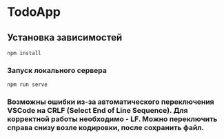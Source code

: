 # TodoApp

## Установка зависимостей
```
npm install
```

### Запуск локального сервера
```
npm run serve
```
### Возможны ошибки из-за автоматического переключения VSCode на CRLF (Select End of Line Sequence). Для корректной работы необходимо - LF. Можно переключить справа снизу возле кодировки, после сохранить файл.